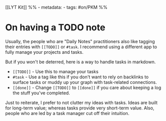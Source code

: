 [[LYT Kit]]
%% - metadata:
	- tags: #on/PKM %% 
# On having a TODO note
Usually, the people who are "Daily Notes" practitioners also like tagging their entries with `[[TODO]]` or `#task`. I recommend using a different app to fully manage your projects and tasks.

But if you won't be deterred, here is a way to handle tasks in markdown.

- `[[TODO]]` - Use this to manage your tasks
- `#task` - Use a tag like this if you don't want to rely on backlinks to surface tasks or muddy up your graph with task-related connections.
- `[[done]]` - Change `[[TODO]]` to `[[done]]` if you care about keeping a log the stuff you've completed.

Just to reiterate, I prefer to not clutter my ideas with tasks. Ideas are built for long-term value; whereas tasks provide very short-term value. Also, people who are led by a task manager cut off their intuition.